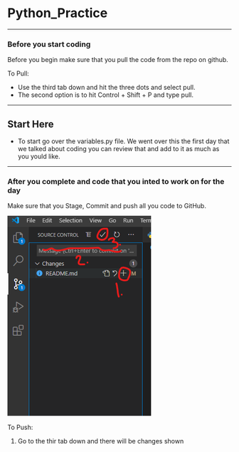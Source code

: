 # Python_Practice

---

### Before you start coding

Before you begin make sure that you pull the code from the repo on github.

To Pull:

- Use the third tab down and hit the three dots and select pull.
- The second option is to hit Control + Shift + P and type pull.

---

## Start Here

- To start go over the variables.py file. We went over this the first day that we talked about coding you can review that and add to it as much as you yould like.

---

### After you complete and code that you inted to work on for the day

Make sure that you Stage, Commit and push all you code to GitHub.

![alt text](Images\Git_Panel_VS_Code.png)

To Push:

1. Go to the thir tab down and there will be changes shown

